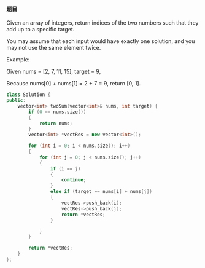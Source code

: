#### 题目

Given an array of integers, return indices of the two numbers such that they add up to a specific target.

You may assume that each input would have exactly one solution, and you may not use the same element twice.

Example:

Given nums = [2, 7, 11, 15], target = 9,

Because nums[0] + nums[1] = 2 + 7 = 9,
return [0, 1].


```cpp
class Solution {
public:
    vector<int> twoSum(vector<int>& nums, int target) {
        if (0 == nums.size())
		{
			return nums;
		}
		vector<int> *vectRes = new vector<int>();

		for (int i = 0; i < nums.size(); i++)
		{
			for (int j = 0; j < nums.size(); j++)
			{
				if (i == j)
				{
					continue;
				}
				else if (target == nums[i] + nums[j])
				{
					vectRes->push_back(i);
					vectRes->push_back(j);
					return *vectRes;
				}

			}
		}

		return *vectRes;
    }
};
```